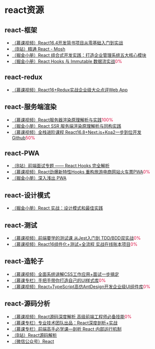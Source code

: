 # react资源

## react-框架
+ [（慕课视频）React16.4开发简书项目从零基础入门到实战](https://coding.imooc.com/class/229.html)
+ [（B站）精通 React - Mosh](https://www.bilibili.com/video/BV1Sb411P79t)
+ [（掘金小册）React 组合式开发实践：打造企业管理系统五大核心模块](https://juejin.im/book/5b1e15f76fb9a01e516d14a0)
+ [（掘金小册）React Hooks 与 Immutable 数据流实战](https://juejin.im/book/5da96626e51d4524ba0fd237)<font color=#DD1144>0%</font>

## react-redux
+ [（慕课视频）React16+Redux实战企业级大众点评Web App](https://coding.imooc.com/class/313.html)


## react-服务端渲染
+ [（慕课视频）React服务器渲染原理解析与实践](https://coding.imooc.com/class/276.html)<font color=#DD1144>100%</font>
+ [（掘金小册）React SSR 服务端渲染原理解析与同构实践](https://juejin.im/book/5d8ae0c2f265da5bb065c6f4)
+ [（慕课视频）全栈进阶课程 React16.8+Next.js+Koa2一步到位开发Github](https://coding.imooc.com/class/334.html)<font color=#DD1144>50%</font>

## react-PWA
+ [（B站）前端面试专题 —— React Hooks 完全解析](https://www.bilibili.com/video/BV1cE411i7F1/?spm_id_from=333.788.videocard.2)
+ [（慕课视频）React劲爆新特性Hooks 重构旅游电商网站火车票PWA](https://coding.imooc.com/class/348.html)<font color=#DD1144>0%</font>
+ [（掘金小册）深入浅出 PWA](https://juejin.im/book/5da91710f265da5ba674c009)

## react-设计模式
+ [（掘金小册）React 实战：设计模式和最佳实践](https://juejin.im/book/5ba42844f265da0a8a6aa5e9)

## react-测试
+ [（慕课视频）前端要学的测试课 从Jest入门到 TDD/BDD双实战](https://coding.imooc.com/class/372.html)<font color=#DD1144>0%</font>
+ [（慕课视频）React16组件化+测试+全流程 实战在线账本项目](https://coding.imooc.com/class/302.html)<font color=#DD1144>0%</font>

## react-造轮子
+ [（慕课视频）全面系统讲解CSS工作应用+面试一步搞定](https://coding.imooc.com/class/chapter/164.html)
+ [（慕课专栏）手把手带你打造自己的UI样式库](https://www.imooc.com/read/36)<font color=#DD1144>0%</font>
+ [（慕课视频）React+TypeScript高仿AntDesign开发企业级UI组件库](https://coding.imooc.com/class/428.html)<font color=#DD1144>0%</font>

## react-源码分析
+ [（慕课视频）React源码深度解析 高级前端工程师必备技能](https://coding.imooc.com/class/309.html)<font color=#DD1144>0%</font>
+ [（慕课专栏）专业技术团队出品：React深度剖析+实战](https://www.imooc.com/read/83)
+ [（慕课专栏）前端高手必学课—剖析 React 内部运行机制](https://www.imooc.com/read/86)
+ [（B站）React源码解析](https://www.bilibili.com/video/BV1cE411B7by?p=1)
+ [（微信公众号）React](https://mp.weixin.qq.com/mp/profile_ext?action=home&__biz=MzAxMTMyOTk3MA==&scene=124#wechat_redirect)